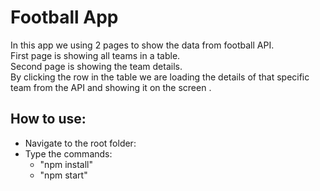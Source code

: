 # Football App
In this app we using 2 pages to show the data from football API.     
First page is showing all teams in a table.   
Second  page is showing the team details.   
By clicking the row in the table we are loading the details of that specific team from the API and showing it on the screen .

## How to use:
-   Navigate to the root folder:
-   Type the commands:
    -    "npm install"
    -    "npm start"